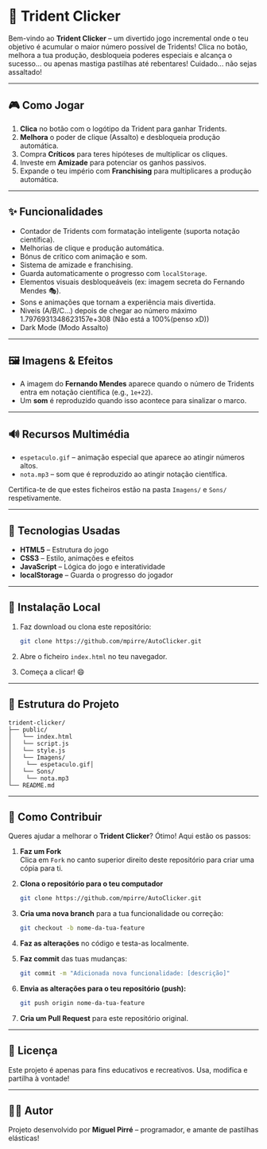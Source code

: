 
# 🧼 Trident Clicker

Bem-vindo ao **Trident Clicker** – um divertido jogo incremental onde o teu objetivo é acumular o maior número possível de Tridents! Clica no botão, melhora a tua produção, desbloqueia poderes especiais e alcança o sucesso... ou apenas mastiga pastilhas até rebentares! Cuidado... não sejas assaltado!

---

## 🎮 Como Jogar

1. **Clica** no botão com o logótipo da Trident para ganhar Tridents.
2. **Melhora** o poder de clique (Assalto) e desbloqueia produção automática.
3. Compra **Críticos** para teres hipóteses de multiplicar os cliques.
4. Investe em **Amizade** para potenciar os ganhos passivos.
5. Expande o teu império com **Franchising** para multiplicares a produção automática.

---

## ✨ Funcionalidades

- Contador de Tridents com formatação inteligente (suporta notação científica).
- Melhorias de clique e produção automática.
- Bónus de crítico com animação e som.
- Sistema de amizade e franchising.
- Guarda automaticamente o progresso com `localStorage`.
- Elementos visuais desbloqueáveis (ex: imagem secreta do Fernando Mendes 🎭).
- Sons e animações que tornam a experiência mais divertida.
- Niveis (A/B/C...) depois de chegar ao número máximo 1.7976931348623157e+308  (Não está a 100%(penso xD))
- Dark Mode (Modo Assalto)

---

## 🖼️ Imagens & Efeitos

- A imagem do **Fernando Mendes** aparece quando o número de Tridents entra em notação científica (e.g., `1e+22`).
- Um **som** é reproduzido quando isso acontece para sinalizar o marco.

---

## 🔊 Recursos Multimédia

- `espetaculo.gif` – animação especial que aparece ao atingir números altos.
- `nota.mp3` – som que é reproduzido ao atingir notação científica.

Certifica-te de que estes ficheiros estão na pasta `Imagens/` e `Sons/` respetivamente.

---

## 🧪 Tecnologias Usadas

- **HTML5** – Estrutura do jogo
- **CSS3** – Estilo, animações e efeitos
- **JavaScript** – Lógica do jogo e interatividade
- **localStorage** – Guarda o progresso do jogador

---

## 🚀 Instalação Local

1. Faz download ou clona este repositório:
   ```bash
   git clone https://github.com/mpirre/AutoClicker.git
   ```

2. Abre o ficheiro `index.html` no teu navegador.

3. Começa a clicar! 😄

---

## 📂 Estrutura do Projeto

```
trident-clicker/
├── public/
│   └── index.html
│   └── script.js
│   └── style.js
│   └── Imagens/
│    └── espetaculo.gif│ 
│   └── Sons/
│    └── nota.mp3
└── README.md
```

---

## 🤝 Como Contribuir

Queres ajudar a melhorar o **Trident Clicker**? Ótimo! Aqui estão os passos:

1. **Faz um Fork**  
   Clica em `Fork` no canto superior direito deste repositório para criar uma cópia para ti.

2. **Clona o repositório para o teu computador**  
   ```bash
   git clone https://github.com/mpirre/AutoClicker.git
   ```

3. **Cria uma nova branch** para a tua funcionalidade ou correção:  
   ```bash
   git checkout -b nome-da-tua-feature
   ```

4. **Faz as alterações** no código e testa-as localmente.

5. **Faz commit** das tuas mudanças:  
   ```bash
   git commit -m "Adicionada nova funcionalidade: [descrição]"
   ```

6. **Envia as alterações para o teu repositório (push):**  
   ```bash
   git push origin nome-da-tua-feature
   ```

7. **Cria um Pull Request** para este repositório original.

---

## 📄 Licença

Este projeto é apenas para fins educativos e recreativos. Usa, modifica e partilha à vontade!

---

## 👨‍🎓 Autor

Projeto desenvolvido por **Miguel Pirré** – programador, e amante de pastilhas elásticas!
